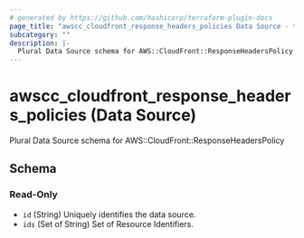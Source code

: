```yaml
---
# generated by https://github.com/hashicorp/terraform-plugin-docs
page_title: "awscc_cloudfront_response_headers_policies Data Source - terraform-provider-awscc"
subcategory: ""
description: |-
  Plural Data Source schema for AWS::CloudFront::ResponseHeadersPolicy
---
```


# awscc_cloudfront_response_headers_policies (Data Source)

Plural Data Source schema for AWS::CloudFront::ResponseHeadersPolicy



<!-- schema generated by tfplugindocs -->
## Schema

### Read-Only

- `id` (String) Uniquely identifies the data source.
- `ids` (Set of String) Set of Resource Identifiers.


